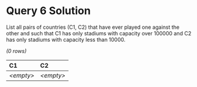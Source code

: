 # Query 6 Solution

List all pairs of countries (C1, C2) that have ever played one against the other and such that C1 has only stadiums with capacity over 100000 and C2 has only stadiums with capacity less than 10000.

*(0 rows)*

| C1         | C2         |
| :--------- | :--------- |
| _\<empty>_ | _\<empty>_ |
